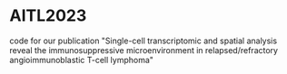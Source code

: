 # AITL2023
code for our publication 
"Single-cell transcriptomic and spatial analysis reveal the immunosuppressive microenvironment in relapsed/refractory angioimmunoblastic T-cell lymphoma"








